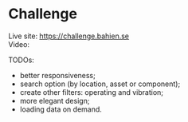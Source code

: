# Challenge

Live site: https://challenge.bahien.se  
Video:

TODOs:
- better responsiveness;  
- search option (by location, asset or component);  
- create other filters: operating and vibration;  
- more elegant design;  
- loading data on demand.
